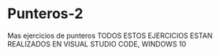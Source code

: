# Punteros-2
Mas ejercicios de punteros
TODOS ESTOS EJERCICIOS ESTAN REALIZADOS EN VISUAL STUDIO CODE, WINDOWS 10

